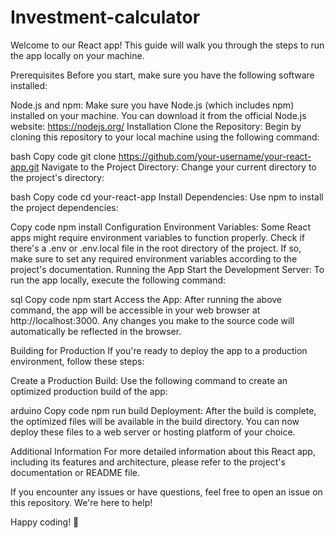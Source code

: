 # Investment-calculator

Welcome to our React app! This guide will walk you through the steps to run the app locally on your machine.

Prerequisites
Before you start, make sure you have the following software installed:

Node.js and npm: Make sure you have Node.js (which includes npm) installed on your machine. You can download it from the official Node.js website: https://nodejs.org/
Installation
Clone the Repository: Begin by cloning this repository to your local machine using the following command:

bash
Copy code
git clone https://github.com/your-username/your-react-app.git
Navigate to the Project Directory: Change your current directory to the project's directory:

bash
Copy code
cd your-react-app
Install Dependencies: Use npm to install the project dependencies:

Copy code
npm install
Configuration
Environment Variables: Some React apps might require environment variables to function properly. Check if there's a .env or .env.local file in the root directory of the project. If so, make sure to set any required environment variables according to the project's documentation.
Running the App
Start the Development Server: To run the app locally, execute the following command:

sql
Copy code
npm start
Access the App: After running the above command, the app will be accessible in your web browser at http://localhost:3000. Any changes you make to the source code will automatically be reflected in the browser.

Building for Production
If you're ready to deploy the app to a production environment, follow these steps:

Create a Production Build: Use the following command to create an optimized production build of the app:

arduino
Copy code
npm run build
Deployment: After the build is complete, the optimized files will be available in the build directory. You can now deploy these files to a web server or hosting platform of your choice.

Additional Information
For more detailed information about this React app, including its features and architecture, please refer to the project's documentation or README file.

If you encounter any issues or have questions, feel free to open an issue on this repository. We're here to help!

Happy coding! 🚀
